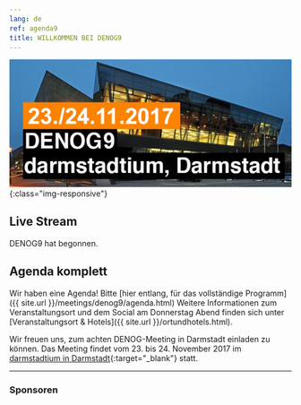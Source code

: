 ```yaml
---
lang: de 
ref: agenda9
title: WILLKOMMEN BEI DENOG9
---
```

![](/images/meeting-9.jpg){:class="img-responsive"}

## Live Stream

DENOG9 hat begonnen.

## Agenda komplett

Wir haben eine Agenda! Bitte [hier entlang, für das vollständige Programm]({{ site.url }}/meetings/denog9/agenda.html)
Weitere Informationen zum Veranstaltungsort und dem Social am Donnerstag Abend finden sich unter [Veranstaltungsort & Hotels]({{ site.url }}/ortundhotels.html).

Wir freuen uns, zum achten DENOG-Meeting in Darmstadt einladen zu können. Das Meeting findet vom 23. bis 24. November 2017 im [darmstadtium in Darmstadt](http://www.darmstadtium.de/){:target="_blank"} statt.

<hr class="verticaldivider" />
<div class="mainpagepaddedbox">
    <h3>Sponsoren</h3>
    <div id="sponsorslider" data-images="4"></div>
</div>
<script type="text/javascript">
    var sliderImageItems = [
        '{{ site.url }}/images/sponsoren2017/11xantaro.jpg',
        '{{ site.url }}/images/sponsoren2017/12juniper.jpg',
        '{{ site.url }}/images/sponsoren2017/21megaport.jpg',
        '{{ site.url }}/images/sponsoren2017/22ecix.jpg',
        '{{ site.url }}/images/sponsoren2017/anexia.jpg',
        '{{ site.url }}/images/sponsoren2017/nokia.jpg',
        '{{ site.url }}/images/sponsoren2017/syseleven.jpg',
        '{{ site.url }}/images/sponsoren2017/thomas-krenn.jpg',
        '{{ site.url }}/images/sponsoren2017/globalways.jpg',        
    ];
</script>